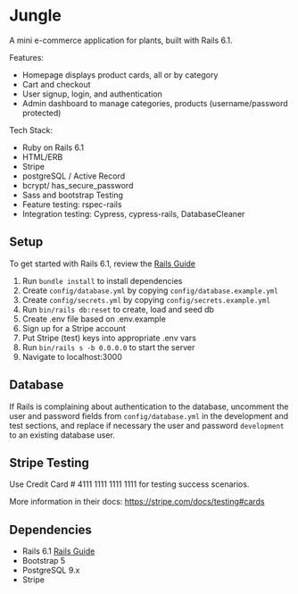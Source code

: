 # Jungle

A mini e-commerce application for plants, built with Rails 6.1.

Features:
- Homepage displays product cards, all or by category
- Cart and checkout
- User signup, login, and authentication
- Admin dashboard to manage categories, products (username/password protected)

Tech Stack:
- Ruby on Rails 6.1
- HTML/ERB
- Stripe
- postgreSQL / Active Record
- bcrypt/ has_secure_password
- Sass and bootstrap
Testing
- Feature testing: rspec-rails
- Integration testing: Cypress, cypress-rails, DatabaseCleaner

## Setup

To get started with Rails 6.1, review the [Rails Guide](http://guides.rubyonrails.org/v6.1/)

1. Run `bundle install` to install dependencies
2. Create `config/database.yml` by copying `config/database.example.yml`
3. Create `config/secrets.yml` by copying `config/secrets.example.yml`
4. Run `bin/rails db:reset` to create, load and seed db
5. Create .env file based on .env.example
6. Sign up for a Stripe account
7. Put Stripe (test) keys into appropriate .env vars
8. Run `bin/rails s -b 0.0.0.0` to start the server
9. Navigate to localhost:3000

## Database

If Rails is complaining about authentication to the database, uncomment the user and password fields from `config/database.yml` in the development and test sections, and replace if necessary the user and password `development` to an existing database user.

## Stripe Testing

Use Credit Card # 4111 1111 1111 1111 for testing success scenarios.

More information in their docs: <https://stripe.com/docs/testing#cards>

## Dependencies

- Rails 6.1 [Rails Guide](http://guides.rubyonrails.org/v6.1/)
- Bootstrap 5
- PostgreSQL 9.x
- Stripe
